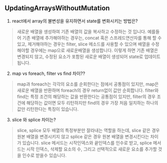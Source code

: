 ## UpdatingArraysWithoutMutation

1. react에서 array의 불변성을 유지하면서 state를 변화시키는 방법은?
> 새로운 배열을 생성하여 기존 배열의 값을 복사하고 수정하는 것 입니다. 예를들어 기존 배열에 추가해야하는 경우는, concat 혹은 스프레드연산자를 통해 할 수 있고,
제거해야하는 경우는 filter, slice 메소드를 사용할 수 있으며 배열을 수정해야할 경우에는 map으로 새로운배열을 생성합니다. 이렇게 하면 기존 배열은 변경되지 않고, 수정된 요소가 포함된 새로운 배열이 생성되어 state로 업데이트됩니다.

2. map vs foreach, filter vs find 차이??
> map과 foreach는 각각의 요소를 순회한다는 점에서 공통점이 있지만, map은 새로운 배열을 반환하며 foreach의 경우 return없이 값만 순회합니다. 
filter와 find는 특정 조건의 해당하는 값을 반환한다는 공통점이 있지만, filter의 경우 조건에 해당하는 값이면 모두 리턴하지만 find의 경우 가장 처음 일치하는 하나의 값만 리턴한다는 특징이 있습니다.

3. slice 와 splice 차이는?
> slice, splice 모두 배열의 특정부분만 잘라내는 역할을 하는데, slice 같은 경우 원본 배열을 변경시키지 않고 splice 같은 경우 원본 배열을 변경시킨다는 차이가 있습니다. slice 메서드는 시작인덱스와 끝인덱스를 인수로 받고, splice 메서드는 시작 인덱스, 삭제할 요소의 수, 그리고 선택적으로 새로운 요소를 추가할 것을 인수로 받을수 있습니다.
